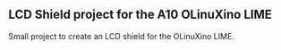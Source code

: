 ## LCD Shield project for the A10 OLinuXino LIME

Small project to create an LCD shield for the OLinuXino LIME.
